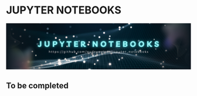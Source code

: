 # JUPYTER NOTEBOOKS 
![Jupyter Notebooks](https://github.com/audryayivor/jupyter_notebooks/blob/main/aa_github_jupyternotebooks_pic.png)

## To be completed

